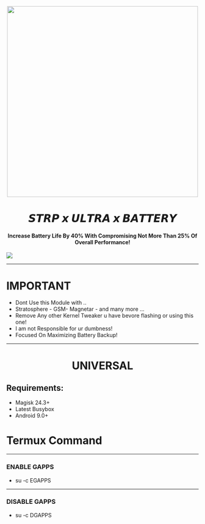  <p align="center"><a href="https://t.me/AndroidRootModulesCommunity"><img src="https://i.imgur.com/NefsboI.png" width="500"></a></p>  
 <h1 align="center"><b> 𝙎𝙏𝙍𝙋 𝙭 𝙐𝙇𝙏𝙍𝘼 𝙭 𝘽𝘼𝙏𝙏𝙀𝙍𝙔 </b></h1> 
 <h4 align="center">Increase Battery Life By 40% With Compromising Not More Than 25% Of Overall Performance!</h4>

 <a href="https://t.me/AndroidRootModulesCommunity"><img src="https://img.shields.io/badge/Join-Telegram%20Channel-red.svg?logo=Telegram"></a>

--------

# IMPORTANT
- Dont Use this Module with ..
- Stratosphere - GSM- Magnetar - and many more ...
- Remove Any other Kernel Tweaker u have bevore flashing or using this one!
- I am not Responsible for ur dumbness!
- Focused On Maximizing Battery Backup!

--------

 <h1 align="center"><b> UNIVERSAL </b></h1> 

## Requirements:
- Magisk 24.3+
- Latest Busybox
- Android 9.0+

# Termux Command
-------
### ENABLE GAPPS
- su -c EGAPPS
-------
### DISABLE GAPPS
- su -c DGAPPS



